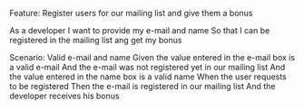Feature: Register users for our mailing list and give them a bonus

  As a developer 
  I want to provide my e-mail and name
  So that I can be registered in the mailing list ang get my bonus

  Scenario: Valid e-mail and name
    Given the value entered in the e-mail box is a valid e-mail
    And the e-mail was not registered yet in our mailing list
    And the value entered in the name box is a valid name
    When the user requests to be registered
    Then the e-mail is registered in our mailing list
    And the developer receives his bonus